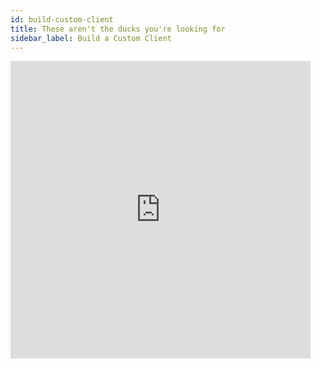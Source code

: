 ```yaml
---
id: build-custom-client
title: These aren't the ducks you're looking for 
sidebar_label: Build a Custom Client
---
```


<iframe src="https://giphy.com/embed/5T8tEJtCgvDuo" width="480" height="476" frameBorder="0" class="giphy-embed" allowFullScreen></iframe>